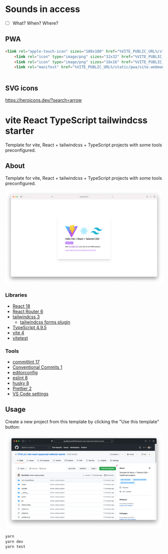# Sounds in access

- [ ] What? When? Where?

## PWA
```html
<link rel="apple-touch-icon" sizes="180x180" href="%VITE_PUBLIC_URL%/static/pwa/apple-touch-icon.png">
    <link rel="icon" type="image/png" sizes="32x32" href="%VITE_PUBLIC_URL%/static/pwa/favicon-32x32.png">
    <link rel="icon" type="image/png" sizes="16x16" href="%VITE_PUBLIC_URL%/static/pwa/favicon-16x16.png">
    <link rel="manifest" href="%VITE_PUBLIC_URL%/static/pwa/site.webmanifest">
    
```

## SVG icons

https://heroicons.dev/?search=arrow

# vite React TypeScript tailwindcss starter

Template for vite, React + tailwindcss + TypeScript projects with some tools preconfigured.

## About

Template for vite, React + tailwindcss + TypeScript projects with some tools preconfigured.

![Screenshot](assets/screenshot.png)

### Libraries

- [React 18](https://reactjs.org/)
- [React Router 6](https://reactrouter.com)
- [tailwindcss 3](https://tailwindcss.com/)
  - [tailwindcss forms plugin](https://tailwindcss-forms.vercel.app/)
- [TypeScript 4.9.5](https://www.typescriptlang.org/)
- [vite 4](https://vitejs.dev/)
- [vitetest](https://vitest.dev/)

### Tools

- [commitlint 17](https://commitlint.js.org)
- [Conventional Commits 1](https://www.conventionalcommits.org)
- [editorconfig](https://editorconfig.org/)
- [eslint 8](https://eslint.org/)
- [husky 8](https://typicode.github.io/husky/#/)
- [Prettier 2](https://prettier.io/)
- [VS Code settings](https://code.visualstudio.com/)

## Usage

Create a new project from this template by clicking the "Use this template" button:

![](assets/template-usage.png)

```bash
yarn
yarn dev
yarn test
```
